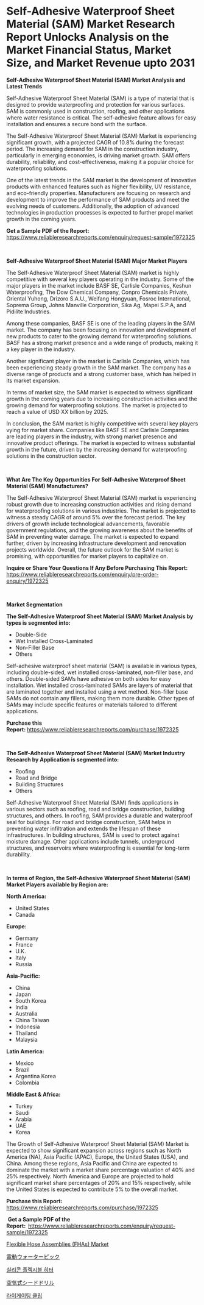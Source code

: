 <p><h1>Self-Adhesive Waterproof Sheet Material (SAM) Market Research Report Unlocks Analysis on the Market Financial Status, Market Size, and Market Revenue upto 2031</h1></p><p><strong>Self-Adhesive Waterproof Sheet Material (SAM) Market Analysis and Latest Trends</strong></p>
<p><p>Self-Adhesive Waterproof Sheet Material (SAM) is a type of material that is designed to provide waterproofing and protection for various surfaces. SAM is commonly used in construction, roofing, and other applications where water resistance is critical. The self-adhesive feature allows for easy installation and ensures a secure bond with the surface.</p><p>The Self-Adhesive Waterproof Sheet Material (SAM) Market is experiencing significant growth, with a projected CAGR of 10.8% during the forecast period. The increasing demand for SAM in the construction industry, particularly in emerging economies, is driving market growth. SAM offers durability, reliability, and cost-effectiveness, making it a popular choice for waterproofing solutions.</p><p>One of the latest trends in the SAM market is the development of innovative products with enhanced features such as higher flexibility, UV resistance, and eco-friendly properties. Manufacturers are focusing on research and development to improve the performance of SAM products and meet the evolving needs of customers. Additionally, the adoption of advanced technologies in production processes is expected to further propel market growth in the coming years.</p></p>
<p><strong>Get a Sample PDF of the Report:&nbsp;</strong> <a href="https://www.reliableresearchreports.com/enquiry/request-sample/1972325">https://www.reliableresearchreports.com/enquiry/request-sample/1972325</a></p>
<p>&nbsp;</p>
<p><strong>Self-Adhesive Waterproof Sheet Material (SAM) Major Market Players</strong></p>
<p><p>The Self-Adhesive Waterproof Sheet Material (SAM) market is highly competitive with several key players operating in the industry. Some of the major players in the market include BASF SE, Carlisle Companies, Keshun Waterproofing, The Dow Chemical Company, Conpro Chemicals Private, Oriental Yuhong, Drizoro S.A.U., Weifang Hongyuan, Fosroc International, Soprema Group, Johns Manville Corporation, Sika Ag, Mapei S.P.A, and Pidilite Industries.</p><p>Among these companies, BASF SE is one of the leading players in the SAM market. The company has been focusing on innovation and development of new products to cater to the growing demand for waterproofing solutions. BASF has a strong market presence and a wide range of products, making it a key player in the industry.</p><p>Another significant player in the market is Carlisle Companies, which has been experiencing steady growth in the SAM market. The company has a diverse range of products and a strong customer base, which has helped in its market expansion.</p><p>In terms of market size, the SAM market is expected to witness significant growth in the coming years due to increasing construction activities and the growing demand for waterproofing solutions. The market is projected to reach a value of USD XX billion by 2025.</p><p>In conclusion, the SAM market is highly competitive with several key players vying for market share. Companies like BASF SE and Carlisle Companies are leading players in the industry, with strong market presence and innovative product offerings. The market is expected to witness substantial growth in the future, driven by the increasing demand for waterproofing solutions in the construction sector.</p></p>
<p>&nbsp;</p>
<p><strong>What Are The Key Opportunities For Self-Adhesive Waterproof Sheet Material (SAM) Manufacturers?</strong></p>
<p><p>The Self-Adhesive Waterproof Sheet Material (SAM) market is experiencing robust growth due to increasing construction activities and rising demand for waterproofing solutions in various industries. The market is projected to witness a steady CAGR of around 5% over the forecast period. The key drivers of growth include technological advancements, favorable government regulations, and the growing awareness about the benefits of SAM in preventing water damage. The market is expected to expand further, driven by increasing infrastructure development and renovation projects worldwide. Overall, the future outlook for the SAM market is promising, with opportunities for market players to capitalize on.</p></p>
<p><strong>Inquire or Share Your Questions If Any Before Purchasing This Report:</strong> <a href="https://www.reliableresearchreports.com/enquiry/pre-order-enquiry/1972325">https://www.reliableresearchreports.com/enquiry/pre-order-enquiry/1972325</a></p>
<p>&nbsp;</p>
<p><strong>Market Segmentation</strong></p>
<p><strong>The Self-Adhesive Waterproof Sheet Material (SAM) Market Analysis by types is segmented into:</strong></p>
<p><ul><li>Double-Side</li><li>Wet Installed Cross-Laminated</li><li>Non-Filler Base</li><li>Others</li></ul></p>
<p><p>Self-adhesive waterproof sheet material (SAM) is available in various types, including double-sided, wet installed cross-laminated, non-filler base, and others. Double-sided SAMs have adhesive on both sides for easy installation. Wet installed cross-laminated SAMs are layers of material that are laminated together and installed using a wet method. Non-filler base SAMs do not contain any fillers, making them more durable. Other types of SAMs may include specific features or materials tailored to different applications.</p></p>
<p><strong>Purchase this Report:&nbsp;</strong><a href="https://www.reliableresearchreports.com/purchase/1972325">https://www.reliableresearchreports.com/purchase/1972325</a></p>
<p>&nbsp;</p>
<p><strong>The Self-Adhesive Waterproof Sheet Material (SAM) Market Industry Research by Application is segmented into:</strong></p>
<p><ul><li>Roofing</li><li>Road and Bridge</li><li>Building Structures</li><li>Others</li></ul></p>
<p><p>Self-Adhesive Waterproof Sheet Material (SAM) finds applications in various sectors such as roofing, road and bridge construction, building structures, and others. In roofing, SAM provides a durable and waterproof seal for buildings. For road and bridge construction, SAM helps in preventing water infiltration and extends the lifespan of these infrastructures. In building structures, SAM is used to protect against moisture damage. Other applications include tunnels, underground structures, and reservoirs where waterproofing is essential for long-term durability.</p></p>
<p>&nbsp;</p>
<p><strong>In terms of Region, the Self-Adhesive Waterproof Sheet Material (SAM) Market Players available by Region are:</strong></p>
<p>
    <p> <strong> North America: </strong>
        <ul>
            <li>United States</li>
            <li>Canada</li>
        </ul>
        </p> 
    <p> <strong> Europe: </strong>
        <ul>
            <li>Germany</li>
            <li>France</li>
            <li>U.K.</li>
            <li>Italy</li>
            <li>Russia</li>
        </ul>
        </p> 
    <p> <strong> Asia-Pacific: </strong>
        <ul>
            <li>China</li>
            <li>Japan</li>
            <li>South Korea</li>
            <li>India</li>
            <li>Australia</li>
            <li>China Taiwan</li>
            <li>Indonesia</li>
            <li>Thailand</li>
            <li>Malaysia</li>
        </ul>
        </p> 
    <p> <strong> Latin America: </strong>
        <ul>
            <li>Mexico</li>
            <li>Brazil</li>
            <li>Argentina Korea</li>
            <li>Colombia</li>
        </ul>
        </p> 
    <p> <strong> Middle East & Africa: </strong>
        <ul>
            <li>Turkey</li>
            <li>Saudi</li>
            <li>Arabia</li>
            <li>UAE</li>
            <li>Korea</li>
        </ul>
    </p>
    </p>
<p><p>The Growth of Self-Adhesive Waterproof Sheet Material (SAM) Market is expected to show significant expansion across regions such as North America (NA), Asia Pacific (APAC), Europe, the United States (USA), and China. Among these regions, Asia Pacific and China are expected to dominate the market with a market share percentage valuation of 40% and 25% respectively. North America and Europe are projected to hold significant market share percentages of 20% and 15% respectively, while the United States is expected to contribute 5% to the overall market.</p></p>
<p><strong>Purchase this Report: </strong><a href="https://www.reliableresearchreports.com/purchase/1972325">https://www.reliableresearchreports.com/purchase/1972325</a></p>
<p>&nbsp;<strong>Get a Sample PDF of the Report:&nbsp;&nbsp;</strong><a href="https://www.reliableresearchreports.com/enquiry/request-sample/1972325">https://www.reliableresearchreports.com/enquiry/request-sample/1972325</a></p>
<p><strong></strong></p>
<p><p><a href="https://issuu.com/reportprime-2/docs/flexible-hose-assemblies-fhas-market-size-2030.ppt">Flexible Hose Assemblies (FHAs) Market</a></p><p><a href="https://github.com/hwbcz413288296/Market-Research-Report-List-1/blob/main/14862252189.md">電動ウォーターピック</a></p><p><a href="https://github.com/bunxhcci35271755/Market-Research-Report-List-1/blob/main/82770441850.md">실리콘 플렉시블 히터</a></p><p><a href="https://medium.com/@zackaryhalvorson2023/%E7%A9%BA%E6%B0%97%E5%BC%8F%E7%A8%AE%E3%81%BE%E3%81%8D%E6%A9%9F%E3%81%AE%E5%B8%82%E5%A0%B4%E8%A6%8F%E6%A8%A1%E3%81%AF-%E4%B8%96%E7%95%8C%E3%81%AE%E7%94%A3%E6%A5%AD%E3%81%AB%E3%81%8A%E3%81%91%E3%82%8B%E6%9C%80%E8%89%AF%E3%81%AE%E3%83%9E%E3%83%BC%E3%82%B1%E3%83%86%E3%82%A3%E3%83%B3%E3%82%B0%E3%83%81%E3%83%A3%E3%83%8D%E3%83%AB%E3%82%92%E6%98%8E%E3%82%89%E3%81%8B%E3%81%AB%E3%81%99%E3%82%8B-4212137743f7">空気式シードドリル</a></p><p><a href="https://github.com/fredrickeglers/Market-Research-Report-List-1/blob/main/55896101851.md">라이게이팅 클립</a></p></p>